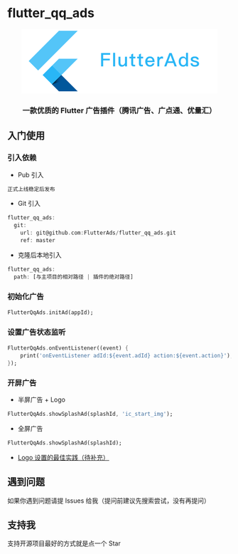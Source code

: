 # flutter_qq_ads

<p align="center">
<img src="https://raw.githubusercontent.com/FlutterAds/site/master/logo/flutterads_logo.png" alt="logo" height="144"/>
</p>
<h3 align="center">一款优质的 Flutter 广告插件（腾讯广告、广点通、优量汇）</h3>

## 入门使用

### 引入依赖

- Pub 引入

``` Dart
正式上线稳定后发布
```

- Git 引入

``` Dart
flutter_qq_ads:
  git: 
    url: git@github.com:FlutterAds/flutter_qq_ads.git
    ref: master
```

- 克隆后本地引入

``` Dart
flutter_qq_ads:
  path: [与主项目的相对路径 | 插件的绝对路径]
```

### 初始化广告

``` Dart
FlutterQqAds.initAd(appId);
```
### 设置广告状态监听

``` Dart
FlutterQqAds.onEventListener((event) {
    print('onEventListener adId:${event.adId} action:${event.action}');
});
```
### 开屏广告

- 半屏广告 + Logo

``` Dart
FlutterQqAds.showSplashAd(splashId, 'ic_start_img');
```
- 全屏广告

``` Dart
FlutterQqAds.showSplashAd(splashId);
```

- [Logo 设置的最佳实践（待补充）]()


## 遇到问题
如果你遇到问题请提 Issues 给我（提问前建议先搜索尝试，没有再提问）

## 支持我

支持开源项目最好的方式就是点一个 Star
